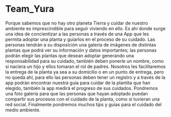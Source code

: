 # Team_Yura

Porque sabemos que no hay otro planeta Tierra y cuidar de nuestro ambiente es imprescindible para seguir viviendo en ello. Es ahí donde surge una idea de concientizar a las personas a través de una App que les permita adoptar una planta y guiarlos en el proceso de su cuidado. Las personas tendrán a su disposición una galería de imágenes de distintas plantas que podrá ver su información y datos importantes; las personas podrán elegir las plantas que desean adoptar generando una responsabilidad para su cuidado, también deben ponerle un nombre, como si naciera un hijo y ellos tomaran el rol de padres. Nosotros les facilitaremos la entrega de la planta ya sea a su domicilio o en un punto de entrega, pero no queda ahí, para ello las personas deben tener un registro y a través de la app podrán encontrar nuestra guía para cuidar de la plantita que han elegido, también la app medirá el progreso de sus cuidados. Pondremos una foto galería para que las personas que hayan adoptado puedan compartir sus procesos con el cuidado de la planta, como si tuvieran una red social. Finalmente pondremos muchos tips y guías para el cuidado del medio ambiente.
